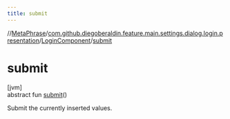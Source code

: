 ```yaml
---
title: submit
---
```

//[MetaPhrase](../../../index.html)/[com.github.diegoberaldin.feature.main.settings.dialog.login.presentation](../index.html)/[LoginComponent](index.html)/[submit](submit.html)



# submit



[jvm]\
abstract fun [submit](submit.html)()



Submit the currently inserted values.




